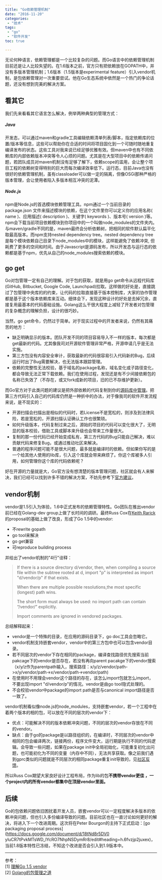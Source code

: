 ```yaml
---
title: "Go依赖管理机制"
date: "2016-11-20"
categories:
 - "技术"
tags:
 - "go"
 - "软件开发"
toc: true

---
```


无论何种语言，依赖管理都是一个比较复杂的问题。而Go语言中的依赖管理机制目前还是让人比较失望的。在1.6版本之前，官方只有把依赖放在GOPATH中，并没有多版本管理机制；1.6版本（1.5版本是experimental feature）引入vendor机制，是包依赖管理对一次重要尝试。他在Go生态系统中依然是一个热门的争论话题，还没有想到完美的解决方案。

## 看其它

我们先来看看其它语言怎么解决，例举两种典型的管理方式：
 
##### Java

开发态，可以通过maven和gradle工具编辑依赖清单列表/脚本，指定依赖库的位置/版本等信息，这些可以帮助你在合适的时间将项目固化到一个可随时随地重复编译发布的状态。这些工具对我来说已经足够优雅有效。但maven中也有不同依赖库的内部依赖版本冲突等令人心烦的问题。尤其是在大型项目中的依赖传递问题，若团队成员对maven机制没有足够了解下，依赖scope的滥用，会让整个项目工程的依赖树变得特别的巨大而每次编译效率低下。运行态，目前Java也没有很好的依赖管理机制，虽有classloader可以做一定的隔离，但像OSGi那种严格的版本管理，会让使用者陷入多版本相互冲突的泥潭。

##### Node.js

npm是Node.js的首选模块依赖管理工具。npm通过一个当前目录的 package.json 文件来描述模块的依赖，在这个文件里你可以定义你的应用名称( name )、应用描述( description )、关键字( keywords )、版本号( version )等。npm会下载当前项目依赖模块到你项目中的一个叫做node_modules的文件夹内。与maven/gradle不同的是，maven最终会分析依赖树，把相同的软件默认扁平化取最高版本。而npm支持nested dependency tree。nested dependency tree是每个模块依赖自己目录下node_modules中的模块，这样能避免了依赖冲突, 但耗费了更多的空间和时间。由于Javascript是源码发布，所以开发态与运行态的依赖都是基于npm，优先从自己的node_modules搜索依赖的模块。
<!--more-->

## go get

Go对包管理一定有自己的理解。对于包的获取，就是用go get命令从远程代码库(GitHub, Bitbucket, Google Code, Launchpad)拉取。这样做的好处是，直接跳过了包管理中央库的的约束，让代码的拉取直接基于版本控制库，大家的协作管理都是基于这个版本依赖库来互动。细体会下，发现这种设计的好处是去掉冗余，直接复用最基本的代码基础设施。Golang这么干很大程度上减轻了开发者对包管理的复杂概念的理解负担，设计的很巧妙。

当然，go get命令，仍然过于简单。对于现实过程中的开发者来说，仍然有其痛苦的地方：

 - 缺乏明确显示的版本。团队开发不同的项目容易导入不一样的版本，每次都是get最新的代码。尤其像我司对开源软件管理非常严格，开源申请几乎是无法实施。
 - 第三方包没有内容安全审计，获取最新的代码很容易引入代码新的Bug，后续运行时出了Bug需要解决，也无法版本跟踪管理。
 - 依赖的完整性无法校验，基于域名的package名称，域名变化或子路径变化，都会导致无法正常下载依赖。我们在使用过程，发现还是有不少间接依赖包的名称已失效了（不存在，或又fork成新的项目，旧的已不存维护更新）。

而Go官方对于此类问题的建议是把外部依赖的代码复制到你的[源码库中管理](https://golang.org/doc/faq#get_version)。把第三方代码引入自己的代码库仍然是一种折中的办法，对于像我司的软件开发流程来说，是不现实的：

 - 开源扫描会扫描出是相似的代码时，若License不是宽松的，则涉及到法律风险，若是宽松的，开源扫描认证确认工作也很繁琐。
 - 如何升级版本，代码复制过来之后，源始的项目的代码可以变化很大了，无明显的版本校验，借助工具或脚本来升级也会带来工作量很大。
 - 复制的那一份代码已经开始变成私有，第三方代码的Bug只能自己解决，难以贡献代码来修复Bug，或通过推动社区来解决。
 - 普通的程序问题可能不是很大问题，最多就是编译时的依赖。但如果你写的是一个给其他人使用的lib库，引入这个库就会带来麻烦了。你这个库被多人引用，如何管理你这个库的代码依赖呢？

好在开源的力量就是大，Go官方没有想清楚的版本管理问题，社区就会有人来解决，我们已经可以找到许多不错的解决方案，不妨先参考下[官方建议](https://github.com/golang/go/wiki/PackageManagementTools)。

## vendor机制

vendor是1.5引入为体验，1.6中正式发布的依赖管理特性。Go团队在推出vendor前已经在Golang-dev group上做了长时间的调研。最终Russ Cox在[Keith Rarick](https://github.com/kr)的proposal的基础上做了改良，形成了Go 1.5中的vendor:

 - 不rewrite gopath
 - go tool来解决
 - go get兼容
 - 可reproduce building process

并给出了vendor机制的"4行"诠释：

> If there is a source directory d/vendor, then, when compiling a source file within the subtree rooted at d, import "p" is interpreted as import "d/vendor/p" if that exists.
> 
> When there are multiple possible resolutions,the most specific (longest) path wins.
> 
> The short form must always be used: no import path can  contain “/vendor/” explicitly.
> 
> Import comments are ignored in vendored packages.

总结解释起来：

 - vendor是一个特殊的目录，在应用的源码目录下，go doc工具会忽略它。
 - vendor机制支持嵌套vendor，vendor中的第三方包中也可以包含vendor目录。
 - 若不同层次的vendor下存在相同的package，编译查找路径优先搜索当前pakcage下的vendor是否存在，若没有再向parent pacakge下的vendor搜索（x/y/z作为parentpath输入，搜索路径：x/y/z/vendor/path->x/y/vendor/path->x/vendor/path->vendor/path)
 - 在使用时不用理会vendor这个路径的存在，该怎么import包就怎么import，不要出现import "d/vendor/p"的情况。vendor是由go tool隐式处理的。
 - 不会校验vendor中package的import path是否与canonical import路径是否一致了。

vendor机制看似像node.js的node_modules，支持嵌套vendor，若一个工程中在着两个版本的相的包，可以放在不同的层次的vendor下：

 - 优点：可能解决不同的版本依赖冲突问题，不同的层次的vendor存放在不同的vendor。
 - 缺点：由于go的package是以路径组织的，在编译时，不同层次的vendor中相同的包会编译两次，链接两份，程序文件变大，运行期是执行不同的代码逻辑。会导致一些问题，如果在package init中全局初始化，可能重复初化出问题，也可能初化为不同的变量（内存中不同），无法共享获取。像之前我们遇到gprc类似的问题就是不同层次的相同package重复init导致的，见[社区反馈](https://github.com/grpc/grpc-go/issues/566)。

所以Russ Cox期望大家良好设计工程布局，作为lib的包**不携带vendor更佳 ，一个project内的所有vendor都集中在顶层vendor里面。**

## 后续

Go的包依赖问题依旧困扰着开发人员，嵌套vendor可以一定程度解决多版本的依赖冲突问题，但也引入多份编译导致的问题。目前社区也在一直讨论如何更好的解决，将进入下一个改进周期。这次将在Peter Bourgon的主持下正式启动：[go packaging proposal process](https://docs.google.com/document/d/18tNd8r5DV0
yluCR7tPvkMTsWD_lYcRO7NhpNSDymRr8/edit#heading=h.6fvzjp2juxex)，当前1.8版本特性已冻结，不知这个改进是否会引入到1.9版本中。

------
参考：  
[1] [理解Go 1.5 vendor](http://tonybai.com/2015/07/31/understand-go15-vendor/)  
[2] [Golang的包管理之道](http://www.infoq.com/cn/articles/golang-package-management)  
